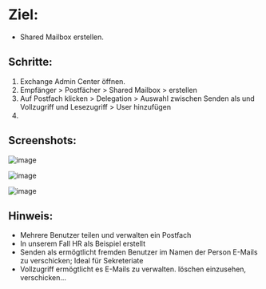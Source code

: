 # Ziel:
- Shared Mailbox erstellen.

## Schritte:
1. Exchange Admin Center öffnen.
2. Empfänger > Postfächer > Shared Mailbox > erstellen
3. Auf Postfach klicken > Delegation > Auswahl zwischen Senden als und Vollzugriff und Lesezugriff > User hinzufügen
4. 

## Screenshots:
![image](https://github.com/user-attachments/assets/02d8def4-dcef-4ead-87d7-3da2e96f3045)

![image](https://github.com/user-attachments/assets/c2cf5921-23c0-450b-a8c1-e02650ca7dd3)

![image](https://github.com/user-attachments/assets/4357044f-a2c2-4539-89c6-815b0163b626)


## Hinweis:
- Mehrere Benutzer teilen und verwalten ein Postfach
- In unserem Fall HR als Beispiel erstellt
- Senden als ermögtlicht fremden Benutzer im Namen der Person E-Mails zu verschicken; Ideal für Sekreteriate
- Vollzugriff ermögtlicht es E-Mails zu verwalten. löschen einzusehen, verschicken...
